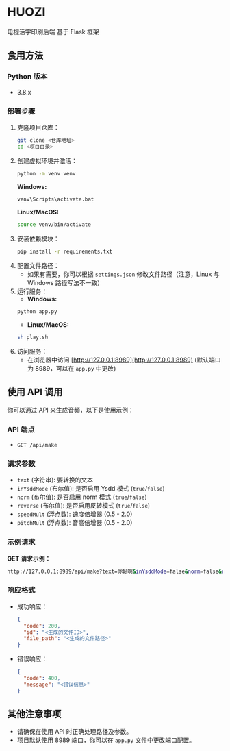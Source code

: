 # HUOZI
电棍活字印刷后端
基于 Flask 框架
## 食用方法
### Python 版本
- 3.8.x
### 部署步骤
1. 克隆项目仓库：
    ```bash
    git clone <仓库地址>
    cd <项目目录>
    ```
2. 创建虚拟环境并激活：
    ```bash
    python -m venv venv
    ```
    **Windows:**
    ```cmd
    venv\Scripts\activate.bat
    ```
    **Linux/MacOS:**
    ```bash
    source venv/bin/activate
    ```
3. 安装依赖模块：
    ```bash
    pip install -r requirements.txt
    ```
4. 配置文件路径：
    - 如果有需要，你可以根据 `settings.json` 修改文件路径（注意，Linux 与 Windows 路径写法不一致）
5. 运行服务：
    - **Windows:**
    ```cmd
    python app.py
    ```
    - **Linux/MacOS:**
    ```bash
    sh play.sh
    ```
6. 访问服务：
    - 在浏览器中访问 [http://127.0.0.1:8989](http://127.0.0.1:8989) (默认端口为 8989，可以在 `app.py` 中更改)
    
## 使用 API 调用
你可以通过 API 来生成音频，以下是使用示例：
### API 端点
- `GET /api/make`
### 请求参数
- `text` (字符串): 要转换的文本
- `inYsddMode` (布尔值): 是否启用 Ysdd 模式 (`true`/`false`)
- `norm` (布尔值): 是否启用 norm 模式 (`true`/`false`)
- `reverse` (布尔值): 是否启用反转模式 (`true`/`false`)
- `speedMult` (浮点数): 速度倍增器 (0.5 - 2.0)
- `pitchMult` (浮点数): 音高倍增器 (0.5 - 2.0)
### 示例请求
**GET 请求示例：**
```bash
http://127.0.0.1:8989/api/make?text=你好啊&inYsddMode=false&norm=false&reverse=false&speedMult=1.0&pitchMult=1.0"
```

### 响应格式
- 成功响应：
  ```json
  {
    "code": 200,
    "id": "<生成的文件ID>",
    "file_path": "<生成的文件路径>"
  }
  ```
- 错误响应：
  ```json
  {
    "code": 400,
    "message": "<错误信息>"
  }
  ```

## 其他注意事项
- 请确保在使用 API 时正确处理路径及参数。
- 项目默认使用 8989 端口，你可以在 `app.py` 文件中更改端口配置。